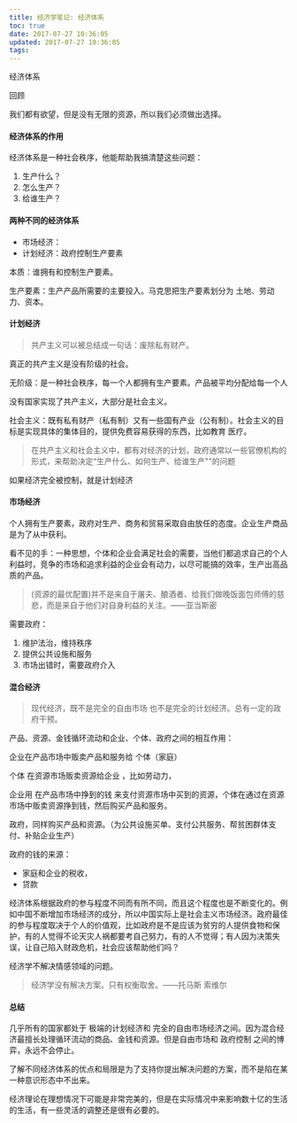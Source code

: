 ```yaml
---
title: 经济学笔记: 经济体系
toc: true
date: 2017-07-27 10:36:05
updated: 2017-07-27 10:36:05
tags:
---
```


经济体系



回顾

我们都有欲望，但是没有无限的资源，所以我们必须做出选择。



#### 经济体系的作用

经济体系是一种社会秩序，他能帮助我搞清楚这些问题：

1. 生产什么？
2. 怎么生产？
3. 给谁生产？



#### 两种不同的经济体系

- 市场经济：
- 计划经济：政府控制生产要素

本质：谁拥有和控制生产要素。

生产要素：生产产品所需要的主要投入。马克思把生产要素划分为 土地、劳动力、资本。



#### 计划经济

> 共产主义可以被总结成一句话：废除私有财产。

真正的共产主义是没有阶级的社会。

无阶级：是一种社会秩序，每一个人都拥有生产要素。产品被平均分配给每一个人

没有国家实现了共产主义，大部分是社会主义。

社会主义：既有私有财产（私有制）又有一些国有产业（公有制）。社会主义的目标是实现具体的集体目的，提供免费容易获得的东西，比如教育 医疗。

> 在共产主义和社会主义中，都有对经济的计划，政府通常以一些官僚机构的形式，来帮助决定“生产什么、如何生产、给谁生产""的问题

如果经济完全被控制，就是计划经济



#### 市场经济

个人拥有生产要素，政府对生产、商务和贸易采取自由放任的态度。企业生产商品是为了从中获利。

看不见的手：一种思想，个体和企业会满足社会的需要，当他们都追求自己的个人利益时，竞争的市场和追求利益的企业会有动力，以尽可能搞的效率，生产出高品质的产品。



> (资源的最优配置)并不是来自于屠夫、酿酒者、给我们做晚饭面包师傅的慈悲，而是来自于他们对自身利益的关注。——亚当斯密



需要政府：

1. 维护法治，维持秩序
2. 提供公共设施和服务
3. 市场出错时，需要政府介入



#### 混合经济

> 现代经济，既不是完全的自由市场 也不是完全的计划经济。总有一定的政府干预。

产品、资源、金钱循环流动和企业、个体、政府之间的相互作用：

企业在产品市场中贩卖产品和服务给 个体（家庭）

个体 在资源市场贩卖资源给企业 ，比如劳动力，

企业用 在产品市场中挣到的钱 来支付资源市场中买到的资源，个体在通过在资源市场中贩卖资源挣到钱，然后购买产品和服务。

政府，同样购买产品和资源。（为公共设施买单、支付公共服务、帮贫困群体支付、补贴企业生产）

政府的钱的来源：

- 家庭和企业的税收，
- 贷款

经济体系根据政府的参与程度不同而有所不同，而且这个程度也是不断变化的。例如中国不断增加市场经济的成分，所以中国实际上是社会主义市场经济。政府最佳的参与程度取决于个人的价值观，比如政府是不是应该为贫穷的人提供食物和保护，有的人觉得不论天灾人祸都要考自己努力，有的人不觉得；有人因为决策失误，让自己陷入财政危机，社会应该帮助他们吗？

经济学不解决情感领域的问题。

> 经济学没有解决方案。只有权衡取舍。——托马斯 索维尔



#### 总结

几乎所有的国家都处于 极端的计划经济和 完全的自由市场经济之间。因为混合经济最擅长处理循环流动的商品、金钱和资源。但是自由市场和 政府控制 之间的博弈，永远不会停止。



了解不同经济体系的优点和局限是为了支持你提出解决问题的方案，而不是陷在某一种意识形态中不出来。



经济理论在理想情况下可能是非常完美的，但是在实际情况中来影响数十亿的生活的生活，有一些灵活的调整还是很有必要的。

